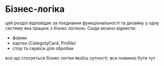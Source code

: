 # Бізнес-логіка

цей розділ відповідає за поєднання функціональності та дизайну у одну систему яка працює з бізнес логікою. Сюди можно віднести:

- форми
- картки (CategotyCard, Profile)
- стор та сервіси для обробки

все що стосується бізнес логіки якоїсь сутності, все повинно бути тут
